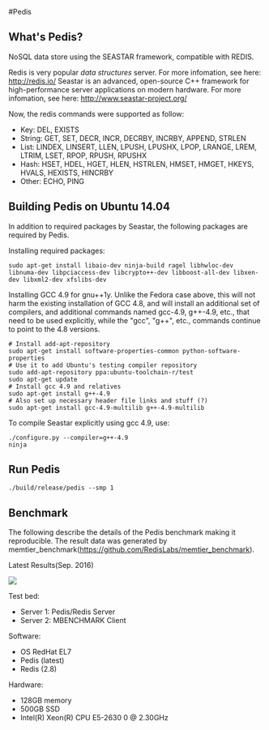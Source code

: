 #Pedis

## What's Pedis?

NoSQL data store using the SEASTAR framework, compatible with REDIS.

Redis is very popular *data structures* server. For more infomation, see here: http://redis.io/
Seastar is an advanced, open-source C++ framework for high-performance server applications on modern hardware.
For more infomation, see here: http://www.seastar-project.org/


Now, the redis commands were supported as follow:
  * Key: DEL, EXISTS
  * String: GET, SET, DECR, INCR, DECRBY, INCRBY, APPEND, STRLEN
  * List: LINDEX, LINSERT, LLEN, LPUSH, LPUSHX, LPOP, LRANGE, LREM, LTRIM, LSET, RPOP, RPUSH, RPUSHX
  * Hash: HSET, HDEL, HGET, HLEN, HSTRLEN, HMSET, HMGET, HKEYS, HVALS, HEXISTS, HINCRBY
  * Other: ECHO, PING

## Building Pedis on Ubuntu 14.04

In addition to required packages by Seastar, the following packages are required by Pedis.

Installing required packages:
```
sudo apt-get install libaio-dev ninja-build ragel libhwloc-dev libnuma-dev libpciaccess-dev libcrypto++-dev libboost-all-dev libxen-dev libxml2-dev xfslibs-dev
```

Installing GCC 4.9 for gnu++1y. Unlike the Fedora case above, this will
not harm the existing installation of GCC 4.8, and will install an
additional set of compilers, and additional commands named gcc-4.9,
g++-4.9, etc., that need to be used explicitly, while the "gcc", "g++",
etc., commands continue to point to the 4.8 versions.

```
# Install add-apt-repository
sudo apt-get install software-properties-common python-software-properties
# Use it to add Ubuntu's testing compiler repository
sudo add-apt-repository ppa:ubuntu-toolchain-r/test
sudo apt-get update
# Install gcc 4.9 and relatives
sudo apt-get install g++-4.9
# Also set up necessary header file links and stuff (?)
sudo apt-get install gcc-4.9-multilib g++-4.9-multilib
```

To compile Seastar explicitly using gcc 4.9, use:
```
./configure.py --compiler=g++-4.9
ninja 
```


## Run Pedis 

```
./build/release/pedis --smp 1

```

## Benchmark

The following describe the details of the Pedis benchmark making it reproducible.
The result data was generated by memtier_benchmark(https://github.com/RedisLabs/memtier_benchmark).

Latest Results(Sep. 2016)

![](https://github.com/fastio/pedis/blob/master/docs/benchmark.png)

Test bed:

* Server 1: Pedis/Redis Server
* Server 2: MBENCHMARK Client

Software:

* OS RedHat EL7
* Pedis (latest)
* Redis (2.8)

Hardware:

* 128GB memory
* 500GB SSD
* Intel(R) Xeon(R) CPU E5-2630 0 @ 2.30GHz
